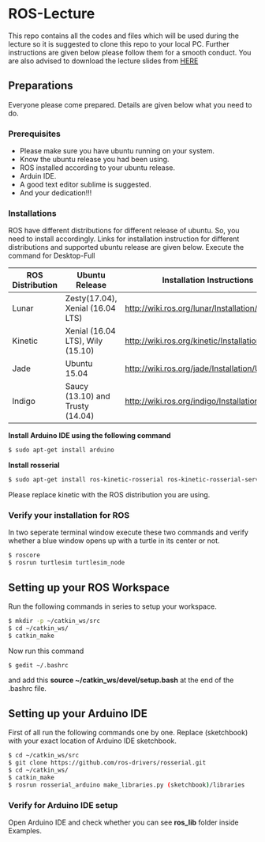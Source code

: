 # ROS-Lecture
This repo contains all the codes and files which will be used during the lecture so it is suggested to clone this repo to your local PC. Further instructions are given below please follow them for a smooth conduct. You are also advised to download the lecture slides from  [HERE](https://docs.google.com/presentation/d/1lUvV41uaQqdtztrlgkrif68w_EaiigFQHx-20KBLS0M/edit?usp=sharing)
## Preparations
Everyone please come prepared. Details are given below what you need to do.
### Prerequisites
* Please make sure you have ubuntu running on your system.
* Know the ubuntu release you had been using.
* ROS installed according to your ubuntu release.
* Arduin IDE.
* A good text editor sublime is suggested.
* And your dedication!!!
### Installations
ROS have different distributions for different release of ubuntu. So, you need to install accordingly. Links for installation instruction for different distributions and supported ubuntu release are given below. Execute the command for Desktop-Full

| ROS Distribution | Ubuntu Release | Installation Instructions |
| ------ | ------ | ------ |
|Lunar|Zesty(17.04), Xenial (16.04 LTS)|http://wiki.ros.org/lunar/Installation/Ubuntu|
|Kinetic|Xenial (16.04 LTS), Wily (15.10)|http://wiki.ros.org/kinetic/Installation/Ubuntu|
|Jade|Ubuntu 15.04|http://wiki.ros.org/jade/Installation/Ubuntu|
|Indigo|Saucy (13.10) and Trusty (14.04)|http://wiki.ros.org/indigo/Installation/Ubuntu|

**Install Arduino IDE using the following command**
```sh
$ sudo apt-get install arduino
```
**Install rosserial**
```sh
$ sudo apt-get install ros-kinetic-rosserial ros-kinetic-rosserial-server ros-kinetic-rosserial-arduino ros-kinetic-rosserial-python
```
Please replace kinetic with the ROS distribution you are using.
### Verify your installation for ROS
In two seperate terminal window execute these two commands and verify whether a blue window opens up with a turtle in its center or not.
```sh
$ roscore
$ rosrun turtlesim turtlesim_node
```
## Setting up your ROS Workspace
Run the following commands in series to setup your workspace.
```sh
$ mkdir -p ~/catkin_ws/src
$ cd ~/catkin_ws/
$ catkin_make
```
Now run this command
```sh
$ gedit ~/.bashrc
```
and add this **source ~/catkin_ws/devel/setup.bash** at the end of the .bashrc file.
## Setting up your Arduino IDE
First of all run the following commands one by one. Replace (sketchbook) with your exact location of Arduino IDE sketchbook.
```sh
$ cd ~/catkin_ws/src
$ git clone https://github.com/ros-drivers/rosserial.git
$ cd ~/catkin_ws/
$ catkin_make
$ rosrun rosserial_arduino make_libraries.py (sketchbook)/libraries
```
### Verify for Arduino IDE setup
Open Arduino IDE and check whether you can see **ros_lib** folder inside Examples.




